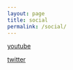 ```yaml
---
layout: page
title: social
permalink: /social/
---
```


[youtube](https://youtube.com/lpkramit)

[twitter](https://twitter.com/kramit)
